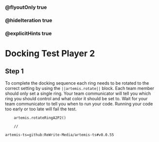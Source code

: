 ### @flyoutOnly true
### @hideIteration true
### @explicitHints true

# Docking Test Player 2

## Step 1
To complete the docking sequence each ring needs to be rotated to the correct setting by using the ``||artemis.rotate||`` block. Each team member should only set a single ring. Your team communicator will tell you which ring you should control and what color it should be set to. Wait for your team communicator to tell you when to run your code. Running your code too early or too late will fail the test.

```ghost
    artemis.rotateRingA2P2()
```
```template
    //
```

```package
artemis-ts=github:ReWrite-Media/artemis-ts#v0.0.55
```